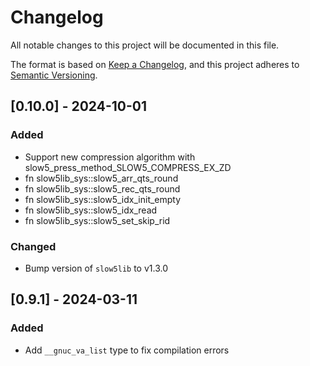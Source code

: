 # Changelog

All notable changes to this project will be documented in this file.

The format is based on [Keep a Changelog](https://keepachangelog.com/en/1.0.0/),
and this project adheres to [Semantic Versioning](https://semver.org/spec/v2.0.0.html).

<!-- ## [Unreleased] - yyyy-mm-dd

### Added

### Changed

### Deprecated

### Removed

### Fixed -->

## [0.10.0] - 2024-10-01

### Added

- Support new compression algorithm with slow5_press_method_SLOW5_COMPRESS_EX_ZD
- fn slow5lib_sys::slow5_arr_qts_round
- fn slow5lib_sys::slow5_rec_qts_round
- fn slow5lib_sys::slow5_idx_init_empty
- fn slow5lib_sys::slow5_idx_read
- fn slow5lib_sys::slow5_set_skip_rid

### Changed

- Bump version of `slow5lib` to v1.3.0

## [0.9.1] - 2024-03-11

### Added

- Add `__gnuc_va_list` type to fix compilation errors
